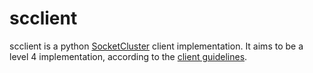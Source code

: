 # scclient

scclient is a python [SocketCluster](https://socketcluster.io/) client implementation. It aims to be a level 4 implementation, according to the [client guidelines](https://github.com/SocketCluster/client-drivers).